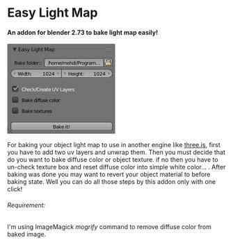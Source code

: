 Easy Light Map
==============

#### An addon for blender 2.73 to bake light map easily! ####
![panel](https://github.com/mese79/easy_lightmap/raw/master/shot1.png)

For baking your object light map to use in another engine like [three.js](http://threejs.org), first you have to add two uv layers and unwrap them. Then you must decide that do you want to bake diffuse color or object texture. if no then you have to un-check texture box and reset diffuse color into simple white color... . After baking was done you may want to revert your object material to before baking state.
Well you can do all those steps by this addon only with one click!


###### Requirement: ######
I'm using ImageMagick *mogrify* command to remove diffuse color from baked image.
 
